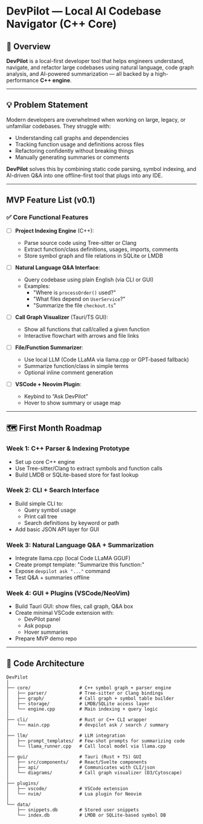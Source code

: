 # DevPilot — Local AI Codebase Navigator (C++ Core)

## 🧠 Overview

**DevPilot** is a local-first developer tool that helps engineers understand, navigate, and refactor large codebases using natural language, code graph analysis, and AI-powered summarization — all backed by a high-performance **C++ engine**.

---

## 💡 Problem Statement

Modern developers are overwhelmed when working on large, legacy, or unfamiliar codebases. They struggle with:

- Understanding call graphs and dependencies
- Tracking function usage and definitions across files
- Refactoring confidently without breaking things
- Manually generating summaries or comments

**DevPilot** solves this by combining static code parsing, symbol indexing, and AI-driven Q&A into one offline-first tool that plugs into any IDE.

---

## MVP Feature List (v0.1)

### ✅ Core Functional Features

- [ ] **Project Indexing Engine** (C++):
  - Parse source code using Tree-sitter or Clang
  - Extract function/class definitions, usages, imports, comments
  - Store symbol graph and file relations in SQLite or LMDB

- [ ] **Natural Language Q&A Interface**:
  - Query codebase using plain English (via CLI or GUI)
  - Examples:
    - "Where is `processOrder()` used?"
    - "What files depend on `UserService`?"
    - "Summarize the file `checkout.ts`"

- [ ] **Call Graph Visualizer** (Tauri/TS GUI):
  - Show all functions that call/called a given function
  - Interactive flowchart with arrows and file links

- [ ] **File/Function Summarizer**:
  - Use local LLM (Code LLaMA via llama.cpp or GPT-based fallback)
  - Summarize function/class in simple terms
  - Optional inline comment generation

- [ ] **VSCode + Neovim Plugin**:
  - Keybind to “Ask DevPilot”
  - Hover to show summary or usage map

---

## 🗺️ First Month Roadmap

### Week 1: C++ Parser & Indexing Prototype
- Set up core C++ engine
- Use Tree-sitter/Clang to extract symbols and function calls
- Build LMDB or SQLite-based store for fast lookup

### Week 2: CLI + Search Interface
- Build simple CLI to:
  - Query symbol usage
  - Print call tree
  - Search definitions by keyword or path
- Add basic JSON API layer for GUI

### Week 3: Natural Language Q&A + Summarization
- Integrate llama.cpp (local Code LLaMA GGUF)
- Create prompt template: "Summarize this function:"
- Expose `devpilot ask "..."` command
- Test Q&A + summaries offline

### Week 4: GUI + Plugins (VSCode/NeoVim)
- Build Tauri GUI: show files, call graph, Q&A box
- Create minimal VSCode extension with:
  - DevPilot panel
  - Ask popup
  - Hover summaries
- Prepare MVP demo repo

---

## 🧱 Code Architecture

```text
DevPilot
│
├── core/                  # C++ symbol graph + parser engine
│   ├── parser/            # Tree-sitter or Clang bindings
│   ├── graph/             # Call graph + symbol table builder
│   ├── storage/           # LMDB/SQLite access layer
│   └── engine.cpp         # Main indexing + query logic
│
├── cli/                   # Rust or C++ CLI wrapper
│   └── main.cpp           # devpilot ask / search / summary
│
├── llm/                   # LLM integration
│   ├── prompt_templates/  # Few-shot prompts for summarizing code
│   └── llama_runner.cpp   # Call local model via llama.cpp
│
├── gui/                   # Tauri (Rust + TS) GUI
│   ├── src/components/    # React/Svelte components
│   ├── api/               # Communicates with CLI/json
│   └── diagrams/          # Call graph visualizer (D3/Cytoscape)
│
├── plugins/
│   ├── vscode/            # VSCode extension
│   └── nvim/              # Lua plugin for Neovim
│
└── data/
    ├── snippets.db        # Stored user snippets
    └── index.db           # LMDB or SQLite-based symbol DB
